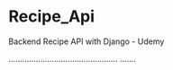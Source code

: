 # Recipe_Api
Backend Recipe API with Django - Udemy


................................................
.......